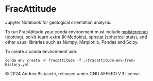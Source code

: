 # FracAttitude

Jupyter Notebook for geological orientation analysis.

To run FracAttitude your conda environment must include [mplstereonet (plotting)](https://github.com/joferkington/mplstereonet/), [scikit-learn-extra (K-Medoids)](https://scikit-learn-extra.readthedocs.io/en/stable/generated/sklearn_extra.cluster.KMedoids.html#sklearn_extra.cluster.KMedoids), [sphstat (spherical stats)](https://sphstat.readthedocs.io/en/latest/index.html), and other usual libraries such as Numpy, Matplotlib, Pandas and Scipy.

To create a conda environment use:

`conda env create -n fracattitude -f ./fracattitude-env-from-history.yml`

© 2024 Andrea Bistacchi, released under GNU AFFERO V.3 license.
